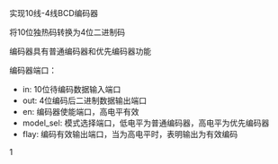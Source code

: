 实现10线-4线BCD编码器

将10位独热码转换为4位二进制码

编码器具有普通编码器和优先编码器功能

编码器端口：
- in: 10位待编码数据输入端口
- out: 4位编码后二进制数据输出端口
- en: 编码器使能端口，高电平有效
- model_sel: 模式选择端口，低电平为普通编码器，高电平为优先编码器
- flay: 编码有效输出端口，当为高电平时，表明输出为有效编码

1[](https://github.com/Spider-Viper/Picture/blob/main/encoder10_4.png)






